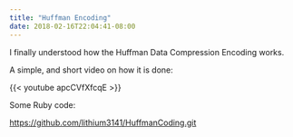 ```yaml
---
title: "Huffman Encoding"
date: 2018-02-16T22:04:41-08:00
---
```

I finally understood how the Huffman Data Compression Encoding works.

A simple, and short video on how it is done:

{{< youtube apcCVfXfcqE >}}

Some Ruby code:

https://github.com/lithium3141/HuffmanCoding.git
